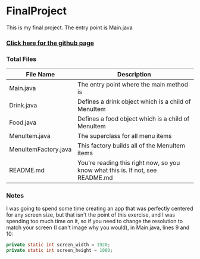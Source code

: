 # FinalProject
This is my final project.
The entry point is Main.java

### [Click here for the github page](https://github.com/pecuniam1/FinalProject)

### Total Files
| File Name | Description |
| --------- | ----------- |
| Main.java | The entry point where the main method is |
| Drink.java | Defines a drink object which is a child of MenuItem |
| Food.java | Defines a food object which is a child of MenuItem |
| MenuItem.java | The superclass for all menu items |
| MenuItemFactory.java | This factory builds all of the MenuItem items |
| README.md | You\'re reading this right now, so you know what this is. If not, see README.md |

### Notes
I was going to spend some time creating an app that was perfectly centered for any screen size, but that isn't the point of this exercise, and I was spending too much time on it, so if you need to change the resolution to match your screen (I can\'t image why you would), in Main.java, lines 9 and 10:
```java
private static int screen_width = 1920;
private static int screen_height = 1080;
```